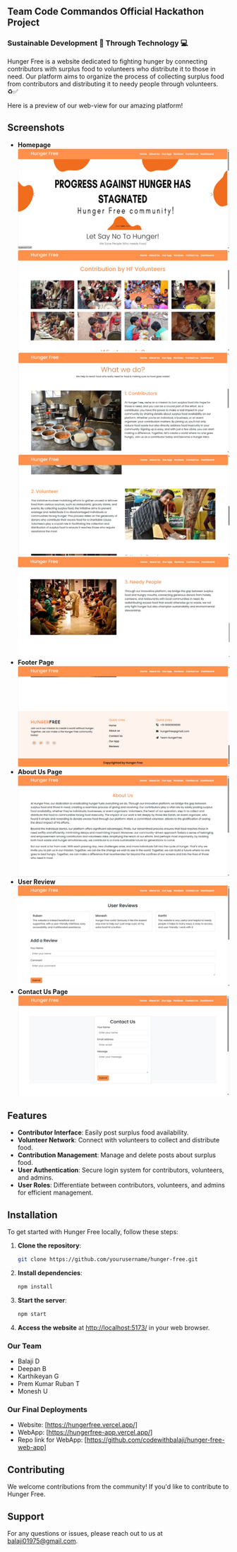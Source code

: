 ## Team Code Commandos Official Hackathon Project

### Sustainable Development 🌲 Through Technology 💻

Hunger Free is a website dedicated to fighting hunger by connecting contributors with surplus food to volunteers who distribute it to those in need. Our platform aims to organize the process of collecting surplus food from contributors and distributing it to needy people through volunteers. ♻✅

Here is a preview of our web-view for our amazing platform!

## Screenshots

- **Homepage**
  ![Homepage](screenshots/homepage.jpg)
  ![Homepage](screenshots/homepage2.jpg)
  ![Homepage](screenshots/homepage3.jpg)
  ![Homepage](screenshots/homepage4.jpg)
  ![Homepage](screenshots/homepage5.jpg)
- **Footer Page**
  ![Footer Page](screenshots/footer.jpg)
- **About Us Page**
  ![About Us Page](screenshots/about.jpg)
- **User Review**
  ![User Review](screenshots/userreviews.jpg)
- **Contact Us Page**
  ![Contact Us Page](screenshots/contact.jpg)


## Features

- **Contributor Interface**: Easily post surplus food availability.
- **Volunteer Network**: Connect with volunteers to collect and distribute food.
- **Contribution Management**: Manage and delete posts about surplus food.
- **User Authentication**: Secure login system for contributors, volunteers, and admins.
- **User Roles**: Differentiate between contributors, volunteers, and admins for efficient management.

## Installation

To get started with Hunger Free locally, follow these steps:

1. **Clone the repository**:
   ```bash
   git clone https://github.com/yourusername/hunger-free.git
   ```

2. **Install dependencies**:
   ```bash
   npm install
   ```


3. **Start the server**:
   ```bash
   npm start
   ```

4. **Access the website** at [http://localhost:5173/](http://localhost:5173/) in your web browser.

### Our Team

- Balaji D
- Deepan B
- Karthikeyan G
- Prem Kumar Ruban T
- Monesh U

### Our Final Deployments

- Website: [https://hungerfree.vercel.app/]
- WebApp: [https://hungerfree-app.vercel.app/]
- Repo link for WebApp: [https://github.com/codewithbalaji/hunger-free-web-app]

## Contributing

We welcome contributions from the community! If you'd like to contribute to Hunger Free.

## Support

For any questions or issues, please reach out to us at balaji01975@gmail.com.

